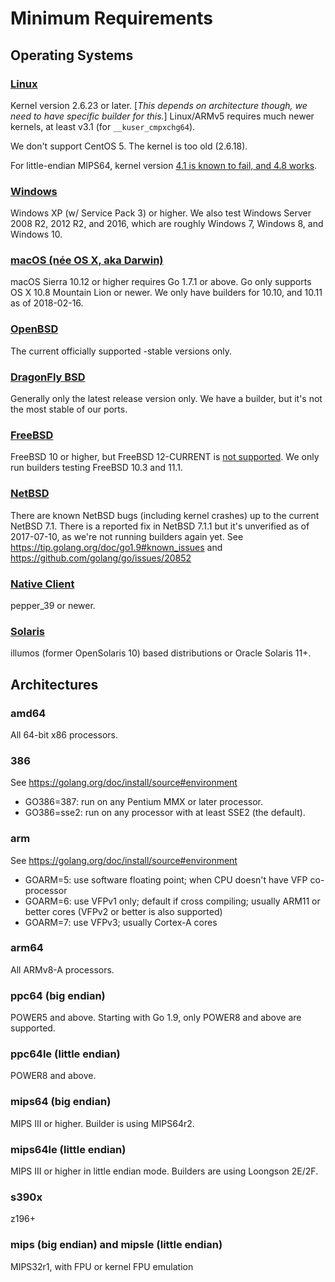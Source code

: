 # Minimum Requirements

## Operating Systems

### [Linux](Linux)

Kernel version 2.6.23 or later. [_This depends on architecture though, we need to have specific builder for this._] Linux/ARMv5 requires much newer kernels, at least v3.1 (for `__kuser_cmpxchg64`).

We don't support CentOS 5. The kernel is too old (2.6.18).

For little-endian MIPS64, kernel version [4.1 is known to fail, and 4.8 works](https://golang.org/issue/16848). 

### [Windows](Windows)

Windows XP (w/ Service Pack 3) or higher. We also test Windows Server 2008 R2, 2012 R2, and 2016, which are roughly Windows 7, Windows 8, and Windows 10.

### [macOS (née OS X, aka Darwin)](Darwin)

macOS Sierra 10.12 or higher requires Go 1.7.1 or above.
Go only supports OS X 10.8 Mountain Lion or newer. We only have builders for 10.10, and 10.11 as of 2018-02-16.

### [OpenBSD](OpenBSD)

The current officially supported -stable versions only.

### [DragonFly BSD](DragonFly-BSD)

Generally only the latest release version only. We have a builder, but it's not the most stable of our ports.

### [FreeBSD](FreeBSD)

FreeBSD 10 or higher, but FreeBSD 12-CURRENT is [not supported](https://github.com/golang/go/issues/22447).
We only run builders testing FreeBSD 10.3 and 11.1.

### [NetBSD](NetBSD)

There are known NetBSD bugs (including kernel crashes) up to the current NetBSD 7.1. There is a reported fix in NetBSD 7.1.1 but it's unverified as of 2017-07-10, as we're not running builders again yet.  See https://tip.golang.org/doc/go1.9#known_issues and https://github.com/golang/go/issues/20852

### [Native Client](NativeClient)

pepper_39 or newer.

### [Solaris](Solaris)

illumos (former OpenSolaris 10) based distributions or Oracle Solaris 11+. 

## Architectures

### amd64

All 64-bit x86 processors.

### 386

See https://golang.org/doc/install/source#environment

* GO386=387: run on any Pentium MMX or later processor.
* GO386=sse2: run on any processor with at least SSE2 (the default).

### arm

See https://golang.org/doc/install/source#environment

* GOARM=5: use software floating point; when CPU doesn't have VFP co-processor
* GOARM=6: use VFPv1 only; default if cross compiling; usually ARM11 or better cores (VFPv2 or better is also supported)
* GOARM=7: use VFPv3; usually Cortex-A cores

### arm64

All ARMv8-A processors.

### ppc64 (big endian)

POWER5 and above.
Starting with Go 1.9, only POWER8 and above are supported.

### ppc64le (little endian)

POWER8 and above.

### mips64 (big endian)

MIPS III or higher. Builder is using MIPS64r2.

### mips64le (little endian)

MIPS III or higher in little endian mode. Builders are using Loongson 2E/2F.

### s390x

z196+

### mips (big endian) and mipsle (little endian)

MIPS32r1, with FPU or kernel FPU emulation